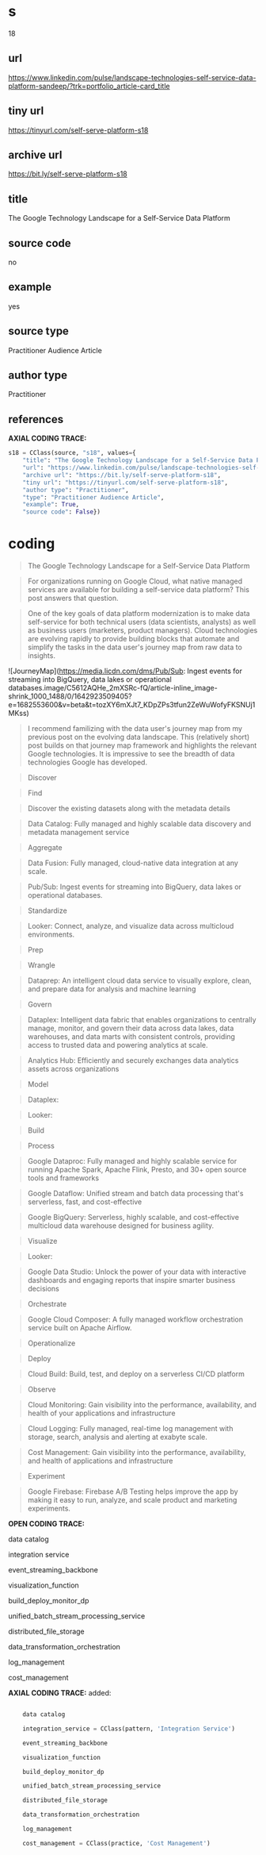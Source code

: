 # s 
18
## url
https://www.linkedin.com/pulse/landscape-technologies-self-service-data-platform-sandeep/?trk=portfolio_article-card_title
## tiny url
https://tinyurl.com/self-serve-platform-s18
## archive url
https://bit.ly/self-serve-platform-s18
## title
The Google Technology Landscape for a Self-Service Data Platform
## source code
no
## example
yes
## source type 
Practitioner Audience Article
## author type
Practitioner
## references

**AXIAL CODING TRACE:**
``` python
s18 = CClass(source, "s18", values={
    "title": "The Google Technology Landscape for a Self-Service Data Platform",
    "url": "https://www.linkedin.com/pulse/landscape-technologies-self-service-data-platform-sandeep/?trk=portfolio_article-card_title",
    "archive url": "https://bit.ly/self-serve-platform-s18",
    "tiny url": "https://tinyurl.com/self-serve-platform-s18",
    "author type": "Practitioner",
    "type": "Practitioner Audience Article",
    "example": True,
    "source code": False})
```

# coding

> The Google Technology Landscape for a Self-Service Data Platform

> For organizations running on Google Cloud, what native managed services are available for building a self-service data platform? This post answers that question.

> One of the key goals of data platform modernization is to make data self-service for both technical users (data scientists, analysts) as well as business users (marketers, product managers).  Cloud technologies are evolving rapidly to provide building blocks that automate and simplify the tasks in the data user's journey map from raw data to insights.

![JourneyMap](https://media.licdn.com/dms/Pub/Sub: Ingest events for streaming into BigQuery, data lakes or operational databases.image/C5612AQHe_2mXSRc-fQ/article-inline_image-shrink_1000_1488/0/1642923509405?e=1682553600&v=beta&t=tozXY6mXJt7_KDpZPs3tfun2ZeWuWofyFKSNUj1MKss)

> I recommend familizing with the data user's journey map from my previous post on the evolving data landscape. This (relatively short) post builds on that journey map framework and highlights the relevant Google technologies. It is impressive to see the breadth of data technologies Google has developed.

> Discover

> Find

> Discover the existing datasets along with the metadata details

> Data Catalog: Fully managed and highly scalable data discovery and metadata management service

> Aggregate

> Data Fusion: Fully managed, cloud-native data integration at any scale.

> Pub/Sub: Ingest events for streaming into BigQuery, data lakes or operational databases.

> Standardize

> Looker: Connect, analyze, and visualize data across multicloud environments.

> Prep

> Wrangle

> Dataprep: An intelligent cloud data service to visually explore, clean, and prepare data for analysis and machine learning

> Govern

> Dataplex: Intelligent data fabric that enables organizations to centrally manage, monitor, and govern their data across data lakes, data warehouses, and data marts with consistent controls, providing access to trusted data and powering analytics at scale.

> Analytics Hub: Efficiently and securely exchanges data analytics assets across organizations

> Model

> Dataplex: <covered earlier>

> Looker: <covered earlier>

> Build

> Process

> Google Dataproc: Fully managed and highly scalable service for running Apache Spark, Apache Flink, Presto, and 30+ open source tools and frameworks

> Google Dataflow: Unified stream and batch data processing that's serverless, fast, and cost-effective

> Google BigQuery: Serverless, highly scalable, and cost-effective multicloud data warehouse designed for business agility.

> Visualize

> Looker: <covered earlier>

> Google Data Studio: Unlock the power of your data with interactive dashboards and engaging reports that inspire smarter business decisions

> Orchestrate

> Google Cloud Composer: A fully managed workflow orchestration service built on Apache Airflow.

> Operationalize

> Deploy

> Cloud Build: Build, test, and deploy on a serverless CI/CD platform

> Observe

> Cloud Monitoring: Gain visibility into the performance, availability, and health of your applications and infrastructure

> Cloud Logging: Fully managed, real-time log management with storage, search, analysis and alerting at exabyte scale.

> Cost Management: Gain visibility into the performance, availability, and health of applications and infrastructure

> Experiment

> Google Firebase: Firebase A/B Testing helps improve the app by making it easy to run, analyze, and scale product and marketing experiments.

**OPEN CODING TRACE:**

data catalog

integration service

event_streaming_backbone

visualization_function

build_deploy_monitor_dp

unified_batch_stream_processing_service

distributed_file_storage

data_transformation_orchestration

log_management

cost_management

**AXIAL CODING TRACE:**
added:
``` python

    data catalog

    integration_service = CClass(pattern, 'Integration Service')

    event_streaming_backbone

    visualization_function

    build_deploy_monitor_dp

    unified_batch_stream_processing_service

    distributed_file_storage

    data_transformation_orchestration

    log_management

    cost_management = CClass(practice, 'Cost Management')
      
```





















